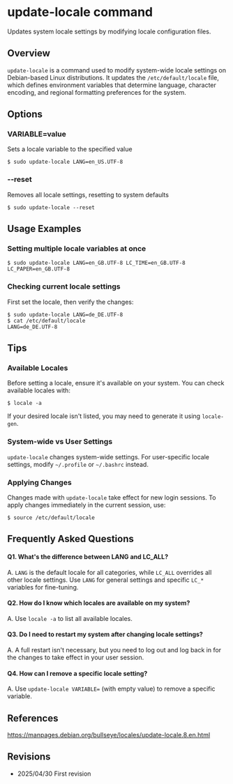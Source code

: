 # update-locale command

Updates system locale settings by modifying locale configuration files.

## Overview

`update-locale` is a command used to modify system-wide locale settings on Debian-based Linux distributions. It updates the `/etc/default/locale` file, which defines environment variables that determine language, character encoding, and regional formatting preferences for the system.

## Options

### **VARIABLE=value**

Sets a locale variable to the specified value

```console
$ sudo update-locale LANG=en_US.UTF-8
```

### **--reset**

Removes all locale settings, resetting to system defaults

```console
$ sudo update-locale --reset
```

## Usage Examples

### Setting multiple locale variables at once

```console
$ sudo update-locale LANG=en_GB.UTF-8 LC_TIME=en_GB.UTF-8 LC_PAPER=en_GB.UTF-8
```

### Checking current locale settings

First set the locale, then verify the changes:

```console
$ sudo update-locale LANG=de_DE.UTF-8
$ cat /etc/default/locale
LANG=de_DE.UTF-8
```

## Tips

### Available Locales

Before setting a locale, ensure it's available on your system. You can check available locales with:

```console
$ locale -a
```

If your desired locale isn't listed, you may need to generate it using `locale-gen`.

### System-wide vs User Settings

`update-locale` changes system-wide settings. For user-specific locale settings, modify `~/.profile` or `~/.bashrc` instead.

### Applying Changes

Changes made with `update-locale` take effect for new login sessions. To apply changes immediately in the current session, use:

```console
$ source /etc/default/locale
```

## Frequently Asked Questions

#### Q1. What's the difference between LANG and LC_ALL?
A. `LANG` is the default locale for all categories, while `LC_ALL` overrides all other locale settings. Use `LANG` for general settings and specific `LC_*` variables for fine-tuning.

#### Q2. How do I know which locales are available on my system?
A. Use `locale -a` to list all available locales.

#### Q3. Do I need to restart my system after changing locale settings?
A. A full restart isn't necessary, but you need to log out and log back in for the changes to take effect in your user session.

#### Q4. How can I remove a specific locale setting?
A. Use `update-locale VARIABLE=` (with empty value) to remove a specific variable.

## References

https://manpages.debian.org/bullseye/locales/update-locale.8.en.html

## Revisions

- 2025/04/30 First revision